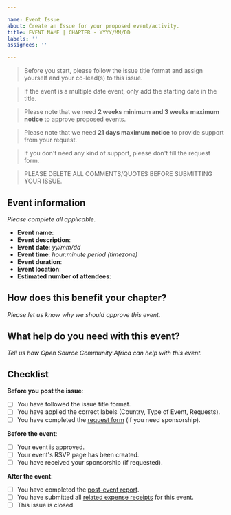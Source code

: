 ```yaml
---

name: Event Issue
about: Create an Issue for your proposed event/activity.
title: EVENT NAME | CHAPTER - YYYY/MM/DD
labels: ''
assignees: ''

---
```


> Before you start, please follow the issue title format and assign yourself and your co-lead(s) to this issue.

> If the event is a multiple date event, only add the starting date in the title.

> Please note that we need **2 weeks minimum and 3 weeks maximum notice** to approve proposed events.

> Please note that we need **21 days maximum notice** to provide support from your request.

> If you don't need any kind of support, please don't fill the request form.

> PLEASE DELETE ALL COMMENTS/QUOTES BEFORE SUBMITTING YOUR ISSUE.

## Event information
_Please complete all applicable._

- **Event name**:
- **Event description**:
- **Event date**: _yy/mm/dd_
- **Event time**: _hour:minute period (timezone)_
- **Event duration**:
- **Event location**:
- **Estimated number of attendees**: 

## How does this benefit your chapter?
_Please let us know why we should approve this event._

## What help do you need with this event? 
_Tell us how Open Source Community Africa can help with this event._

## Checklist

**Before you post the issue**: 
- [ ] You have followed the issue title format.
- [ ] You have applied the correct labels (Country, Type of Event, Requests).
- [ ] You have completed the [request form](https://bit.ly/osca-cl-request) (if you need sponsorship).

**Before the event**: 
- [ ] Your event is approved.
- [ ] Your event's RSVP page has been created.
- [ ] You have received your sponsorship (if requested).

**After the event**:  
- [ ] You have completed the [post-event report](https://github.com/oscafrica/chapter-leads-hub/blob/master/docs/post-event-template.md).
- [ ] You have submitted all [related expense receipts](https://github.com/oscafrica/chapter-leads-hub/blob/master/docs/expenses.md#tracking-your-expenses) for this event.
- [ ] This issue is closed.
